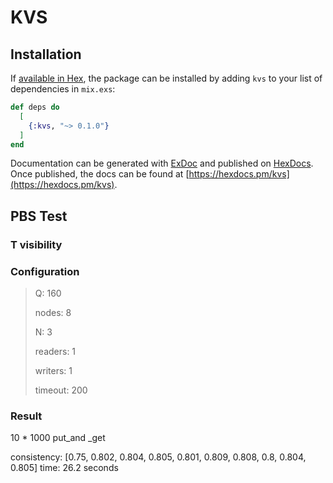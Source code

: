 # KVS

## Installation

If [available in Hex](https://hex.pm/docs/publish), the package can be installed
by adding `kvs` to your list of dependencies in `mix.exs`:

```elixir
def deps do
  [
    {:kvs, "~> 0.1.0"}
  ]
end
```

Documentation can be generated with [ExDoc](https://github.com/elixir-lang/ex_doc)
and published on [HexDocs](https://hexdocs.pm). Once published, the docs can
be found at [https://hexdocs.pm/kvs](https://hexdocs.pm/kvs).

## PBS Test
### T visibility

### Configuration
> 
> Q: 160
> 
> nodes: 8
> 
> N: 3
> 
> readers: 1
> 
> writers: 1
> 
> timeout: 200

### Result

10 * 1000 put_and _get

consistency: [0.75, 0.802, 0.804, 0.805, 0.801, 0.809, 0.808, 0.8, 0.804, 0.805]
time: 26.2 seconds


